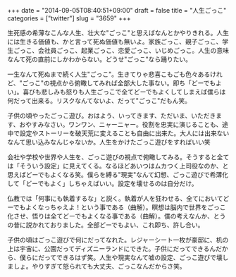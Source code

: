 +++
date = "2014-09-05T08:40:51+09:00"
draft = false
title = "人生ごっこ"
categories = ["twitter"]
slug = "3659"
+++

生死感の希薄なこんな人生、壮大な"ごっこ"と思えばなんとかやりきれる。人生には生きる価値も、かと言って死ぬ価値も無いよ。家族ごっこ、親子ごっこ、学生ごっこ、会社員ごっこ、起業ごっこ、恋愛ごっこ、いじめごっこ。人生の意味なんて死の直前にしかわからない。どうせ"ごっこ"なら踊りたい。

一生なんて死ぬまで続く人生"ごっこ"。生きてりゃ悲喜こもごも色々あるけれど、"ごっこ"の視点から俯瞰してみれば全部大した事ない。即ち「どーでもよい」。喜びも悲しみも怒りも人生ごっこで全てどーでもよくしてしまえば僕らは何だって出来る。リスクなんてないよ、だって"ごっこ"だもん笑。

子供の頃やったごっこ遊び。おはよう、いってきます、ただいま、いただきます、おやすみなさい。ワンワン、ニャーニャー。役割を忠実に演じることも、途中で設定やストーリーを破天荒に変えることも自由に出来た。大人には出来ないなんて思い込みなんじゃないか。人生をかけたごっこ遊びをすればいい笑

会社や学校や世界や人生を、ごっこ遊びの視点で俯瞰してみる。そうすると全ては「そういう設定」に見えてくる。なるほどあいつはムカつく上司役なのか、と思えばどーでもよくなる笑。僕らを縛る"現実"なんて幻想、ごっこ遊びで希薄化して「どーでもよく」しちゃえばいい。設定を壊せるのは自分だけ。

仏教では「何事にも執着するな」と説く。執着が人を狂わせる、全てにおいてどーでもよくなっちゃえよ！という事である（曲解）。瞑想は脳内で世界をごっこ化させ、悟りは全てどーでもよくなる事である（曲解）。僕の考えなんか、とうの昔に説かれておりました。全部どーでもよい、これ即ち、許し合い。

子供の頃はごっこ遊びで何にだってなれた。レジャーシート一枚が豪邸に、机の上は宇宙に、公園だってディズニーランドにできた。子供にだってできるんだから、僕らにだってできるはず笑。人生や現実なんて嘘の設定、ごっこ遊びで壊しましょ。やりすぎて怒られても大丈夫、ごっこなんだからさ笑。

